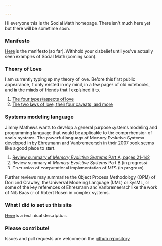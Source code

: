 ```yaml
---

---
```


Hi everyone this is the Social Math homepage.  There isn't much here
yet but there will be sometime soon.

### Manifesto

[Here](/manifesto/) is the manifesto (so far).  Withhold your
disbelief until you've actually seen examples of Social Math (coming
soon).

### Theory of Love

I am currently typing up my theory of love.  Before this first public
appearance, it only existed in my mind, in a few pages of old
notebooks, and in the minds of friends that I explained it to.

1. [The four types/aspects of love](/love/four_types/)
2. [The two laws of love, their four caveats, and more](/love/two_laws/)

### Systems modeling language

Jimmy Mathews wants to develop a general purpose systems modeling
and programming language that would be applicable to the comprehension
of social systems. The powerful language of Memory Evolutive Systems
developed in by Ehresmann and Vanbremeersch in their 2007 book
seems like a good place to start.

1. [Review summary of *Memory Evolutive Systems* Part A, pages 21-142](mes/ReviewSummary_EhresmannVanbremeersch_MES_PartA.html)
2. Review summary of *Memory Evolutive Systems* Part B (in progress)
3. Discussion of computational implementation of MES (in progress)

Further reviews may summarize the Object Process Methodology (OPM)
of Dori and Crawley, the Universal Modeling Language (UML) or SysML,
or some of the key references of Ehresmann and Vanbremeersch like
the work of Nils Baas or of Robert Rosen in complex systems.

### What I did to set up this site

[Here](/technical/) is a technical description.

### Please contribute!

Issues and pull requests are welcome on the [github repository]({{site.github.repository_url}}).
